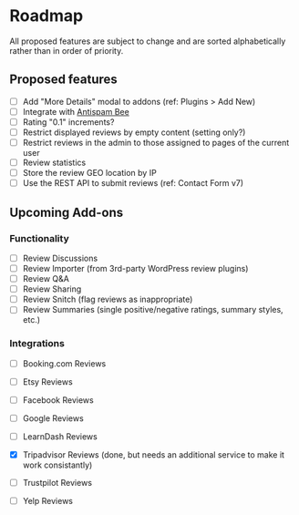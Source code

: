 # Roadmap

All proposed features are subject to change and are sorted alphabetically rather than in order of priority.

## Proposed features

- [ ] Add "More Details" modal to addons (ref: Plugins > Add New)
- [ ] Integrate with [Antispam Bee](https://wordpress.org/plugins/antispam-bee/)
- [ ] Rating "0.1" increments?
- [ ] Restrict displayed reviews by empty content (setting only?)
- [ ] Restrict reviews in the admin to those assigned to pages of the current user
- [ ] Review statistics
- [ ] Store the review GEO location by IP
- [ ] Use the REST API to submit reviews (ref: Contact Form v7)

## Upcoming Add-ons

### Functionality

- [ ] Review Discussions
- [ ] Review Importer (from 3rd-party WordPress review plugins)
- [ ] Review Q&A
- [ ] Review Sharing
- [ ] Review Snitch (flag reviews as inappropriate)
- [ ] Review Summaries (single positive/negative ratings, summary styles, etc.)

### Integrations

- [ ] Booking.com Reviews
- [ ] Etsy Reviews
- [ ] Facebook Reviews
- [ ] Google Reviews
- [ ] LearnDash Reviews
- [x] Tripadvisor Reviews (done, but needs an additional service to make it work consistantly)
- [ ] Trustpilot Reviews
- [ ] Yelp Reviews

